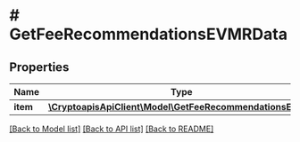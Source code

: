 # # GetFeeRecommendationsEVMRData

## Properties

Name | Type | Description | Notes
------------ | ------------- | ------------- | -------------
**item** | [**\CryptoapisApiClient\Model\GetFeeRecommendationsEVMRI**](GetFeeRecommendationsEVMRI.md) |  |

[[Back to Model list]](../../README.md#models) [[Back to API list]](../../README.md#endpoints) [[Back to README]](../../README.md)
